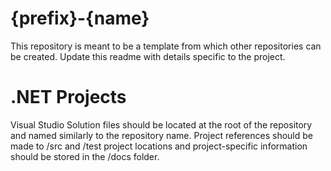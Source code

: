 # {prefix}-{name}
This repository is meant to be a template from which other repositories can be created. Update this readme with details specific to the project.

# .NET Projects
Visual Studio Solution files should be located at the root of the repository and named similarly to the repository name. Project references should be made to /src and /test project locations and project-specific information should be stored in the /docs folder.

